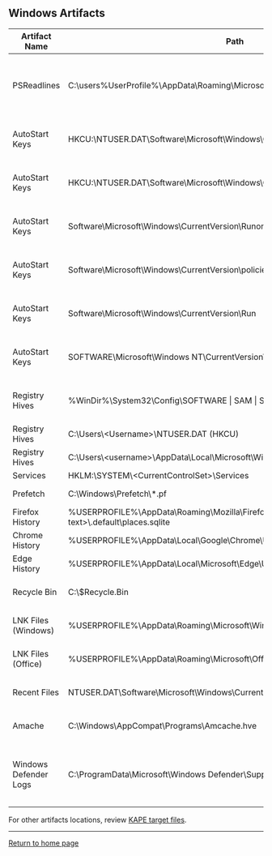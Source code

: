 ## Windows Artifacts

| Artifact Name         | Path                                                                                            | Notes                                                                         |
| --------------------- | ----------------------------------------------------------------------------------------------- | ----------------------------------------------------------------------------- |
| PSReadlines           | C:\users\%UserProfile%\AppData\Roaming\Microsoft\Windows\PowerShell\PSReadLine                  | This artifact PowerShell command history for a user. Limited to 4096 commands |
| AutoStart Keys        | HKCU:\\NTUSER.DAT\Software\Microsoft\Windows\CurrentVersion\Run                                 | "Run" registry keys that run programs automatically                           |
| AutoStart Keys        | HKCU:\\NTUSER.DAT\Software\Microsoft\Windows\CurrentVersion\Runonce                             | "Run" registry keys that run programs automatically                           |
| AutoStart Keys        | Software\Microsoft\Windows\CurrentVersion\Runonce                                               | "Run" registry keys that run programs automatically                           |
| AutoStart Keys        | Software\Microsoft\Windows\CurrentVersion\policies\Explorer\Run                                 | "Run" registry keys that run programs automatically                           |
| AutoStart Keys        | Software\Microsoft\Windows\CurrentVersion\Run                                                   | "Run" registry keys that run programs automatically                           |
| AutoStart Keys        | SOFTWARE\Microsoft\Windows NT\CurrentVersion\Winlogon\Userinit                                  | "Run" registry keys that run programs automatically                           |
| Registry Hives        | %WinDir%\System32\Config\SOFTWARE \| SAM \| SYSTEM (HKLM)                                       | Configuration data for installed software and Windows OS                      |
| Registry Hives        | C:\Users\\\<Username\>\NTUSER.DAT (HKCU)                                                        | User Related Data                                                             |
| Registry Hives        | C:\Users\\<username\>\AppData\Local\Microsoft\Windows\UsrClass.dat (HKCU)                       | User Related Data                                                             |
| Services              | HKLM:\\SYSTEM\\\<CurrentControlSet\>\Services                                                   | System Services                                                               |
| Prefetch              | C:\Windows\Prefetch\\*.pf                                                                       | Evidence of execution                                                         |
| Firefox History       | %USERPROFILE%\AppData\Roaming\Mozilla\Firefox\Profiles\\\<random text\>\\.default\places.sqlite | Web History                                                                   |
| Chrome History        | %USERPROFILE%\AppData\Local\Google\Chrome\User Data\\<Profile\>\History                         | Web History                                                                   |
| Edge History          | %USERPROFILE%\AppData\Local\Microsoft\Edge\User Data\\<Profile\>\History                        | Web History                                                                   |
| Recycle Bin           | C:\\$Recycle.Bin                                                                                | Soft deleted files. Grouped by Account SID                                    |
| LNK Files (Windows)   | %USERPROFILE%\AppData\Roaming\Microsoft\Windows\Recent\                                         | Recently opened/interacted files                                              |
| LNK Files (Office)    | %USERPROFILE%\AppData\Roaming\Microsoft\Office\Recent\                                          | Recently opened/interacted Office files                                       |
| Recent Files          | NTUSER.DAT\Software\Microsoft\Windows\CurrentVersion\Explorer\RecentDocs                        | Recently opened/interacted Office Files                                       |
| Amache                | C:\Windows\AppCompat\Programs\Amcache.hve                                                       | Presence of executable files/applications                                     |
| Windows Defender Logs | C:\ProgramData\Microsoft\Windows Defender\Support                                               | Logs relating to performance, actions, and detections of Microsoft Defender   |

For other artifacts locations, review [KAPE target files](https://github.com/EricZimmerman/KapeFiles/tree/master/Targets). 

*** 
[Return to home page](../README.md)